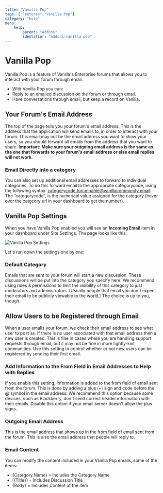 ```yaml
---
title: "Vanilla Pop"
tags: ["Features","Vanilla Pop"]
category: "help"
menu:
    help:
        parent: "addons"
        identifier: "addons-vanilla-pop"
---
```


# Vanilla Pop

Vanilla Pop is a feature of Vanilla's Enterprise forums that allows you to interact with your forum through email. 

- With Vanilla Pop you can:
- Reply to an emailed discussion on the forum or through email.
- Have conversations through email, but keep a record on Vanilla.

## Your Forum's Email Address

The top of the page tells you your forum's email address. This is the address that the application will send emails to, in order to interact with your forum. This email may not be the email address you want to show your users, so you should forward all emails from the address that you want to share. **Important: Make sure your outgoing email address is the same as the one that forwards to your forum's email address or else email replies will not work.**

### Email Directly into a category

You can also set up additional email addresses to forward to individual categories. To do this forward email to the appropriate categorycode, using the following syntax: categorycode.forumname@vanillacommunity.email.  The “categorycode”,  is the numerical value assigned for the category (hover over the catgeory url in your dashboard to get the number).

## Vanilla Pop Settings

When you have Vanilla Pop enabled you will see an __Incoming Email__ item in your dashboard under Site Settings. The page looks like this:

![Vanilla Pop Settings](/addons/vanilla-pop/images/vanilla-pop.png)

Let's run down the settings one by one:

### Default Category

Emails that are sent to your forum will start a new discussion. These discussions will be put into the category you specify here. We recommend using roles & permissions to limit the visibility of this category to just moderators and administrators. (Usually people that email you don't expect their email to be publicly viewable to the world.) The choice is up to you,  though.

## Allow Users to be Registered through Email

When a user emails your forum, we check their email address to see what user to post as. If there is no user associated with that email address then a new user is created. This is fine in cases where you are handling support requests through email, but it may not be fine in more tightly-knit communities. Use this setting to control whether or not new users can be registered by sending their first email.

### Add Information to the From Field in Email Addresses to Help with Replies

If you enable this setting, information is added to the from field of email sent from the forum. This is done by adding a plus (+) sign and code before the @ symbol in the email address. We recommend this option because some devices, such as Blackberry, don't send correct header information with their emails. Disable this option if your email server doesn't allow the plus signs.


### Outgoing Email Address

This is the email address that shows up in the from field of email sent from the forum. This is also the email address that people will reply to.

### Email Content

You can modify the content included in your Vanilla Pop emails, some of the items:

- {Category.Name} = Includes the Category Name
- [{Title}] = Includes Discussion Title
- {Body} = Includes Content of the item
